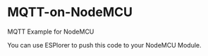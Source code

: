 # MQTT-on-NodeMCU

MQTT Example for NodeMCU 

You can use ESPlorer to push this code to your NodeMCU Module.
